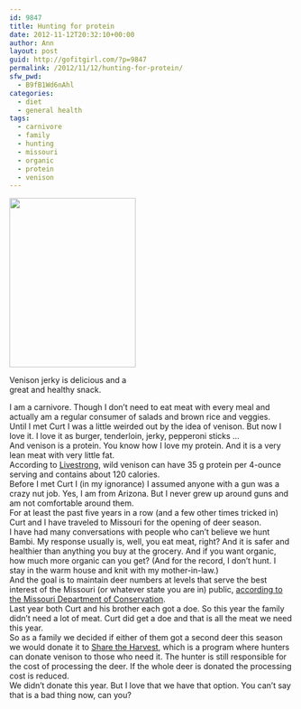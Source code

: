 ```yaml
---
id: 9847
title: Hunting for protein
date: 2012-11-12T20:32:10+00:00
author: Ann
layout: post
guid: http://gofitgirl.com/?p=9847
permalink: /2012/11/12/hunting-for-protein/
sfw_pwd:
  - B9fB1Wd6nAhl
categories:
  - diet
  - general health
tags:
  - carnivore
  - family
  - hunting
  - missouri
  - organic
  - protein
  - venison
---
```

<div id="attachment_9849" style="width: 234px" class="wp-caption alignleft">
  <a href="http://gofitgirl.com/?attachment_id=9849" rel="attachment wp-att-9849"><img class="size-medium wp-image-9849" title="venison" src="http://gofitgirl.com/wp-content/uploads/2012/11/venison-e1352781049771-224x300.jpg" alt="" width="224" height="300" /></a>
  
  <p class="wp-caption-text">
    Venison jerky is delicious and a great and healthy snack.
  </p>
</div>

  
I am a carnivore. Though I don&#8217;t need to eat meat with every meal and actually am a regular consumer of salads and brown rice and veggies.  
Until I met Curt I was a little weirded out by the idea of venison. But now I love it. I love it as burger, tenderloin, jerky, pepperoni sticks &#8230;  
And venison is a protein. You know how I love my protein. And it is a very lean meat with very little fat.  
According to [Livestrong](http://www.livestrong.com/article/348259-what-are-the-health-benefits-of-venison/), wild venison can have 35 g protein per 4-ounce serving and contains about 120 calories.  
Before I met Curt I (in my ignorance) I assumed anyone with a gun was a crazy nut job. Yes, I am from Arizona. But I never grew up around guns and am not comfortable around them.  
For at least the past five years in a row (and a few other times tricked in) Curt and I have traveled to Missouri for the opening of deer season.  
I have had many conversations with people who can&#8217;t believe we hunt Bambi. My response usually is, well, you eat meat, right? And it is safer and healthier than anything you buy at the grocery. And if you want organic, how much more organic can you get? (And for the record, I don&#8217;t hunt. I stay in the warm house and knit with my mother-in-law.)  
And the goal is to maintain deer numbers at levels that serve the best interest of the Missouri (or whatever state you are in) public, [according to the Missouri Department of Conservation](http://mdc.mo.gov/hunting-trapping/deer/hunting-and-managing-deer).  
Last year both Curt and his brother each got a doe. So this year the family didn&#8217;t need a lot of meat. Curt did get a doe and that is all the meat we need this year.  
So as a family we decided if either of them got a second deer this season we would donate it to [Share the Harvest](http://mdc.mo.gov/hunting-trapping/deer/share-harvest), which is a program where hunters can donate venison to those who need it. The hunter is still responsible for the cost of processing the deer. If the whole deer is donated the processing cost is reduced.  
We didn&#8217;t donate this year. But I love that we have that option. You can&#8217;t say that is a bad thing now, can you?